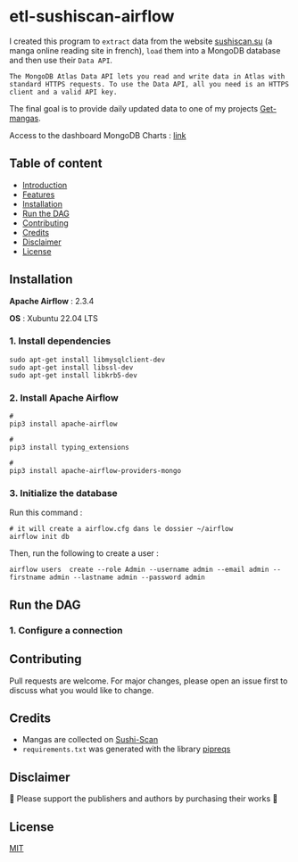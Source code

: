 # etl-sushiscan-airflow

I created this program to `extract` data from the website [sushiscan.su](https://sushiscan.su/) (a manga online reading site in french), `load` them into a MongoDB database and then use their `Data API`.

`The MongoDB Atlas Data API lets you read and write data in Atlas with standard HTTPS requests. To use the Data API, all you need is an HTTPS client and a valid API key.`

The final goal is to provide daily updated data to one of my projects [Get-mangas](https://github.com/Dorian25/get-mangas).

Access to the dashboard MongoDB Charts : [link](https://charts.mongodb.com/charts-getmanga-rhtkb/public/dashboards/632df18e-f274-4d69-899d-21740a3f593f)

## Table of content
- [Introduction](#introduction)
- [Features](#features)
- [Installation](#installation)
- [Run the DAG](#run-the-dag)
- [Contributing](#contributing)
- [Credits](#credits)
- [Disclaimer](#disclaimer)
- [License](#license)

## Installation

**Apache Airflow** : 2.3.4

**OS** : Xubuntu 22.04 LTS


### 1. Install dependencies
```
sudo apt-get install libmysqlclient-dev
sudo apt-get install libssl-dev
sudo apt-get install libkrb5-dev
```
### 2. Install Apache Airflow
```
#
pip3 install apache-airflow

#
pip3 install typing_extensions

#
pip3 install apache-airflow-providers-mongo
```

### 3. Initialize the database
Run this command :
```
# it will create a airflow.cfg dans le dossier ~/airflow
airflow init db
```
Then, run the following to create a user :
```
airflow users  create --role Admin --username admin --email admin --firstname admin --lastname admin --password admin
```


## Run the DAG
### 1. Configure a connection
###

## Contributing
Pull requests are welcome. For major changes, please open an issue first to discuss what you would like to change.

## Credits
- Mangas are collected on [Sushi-Scan](https://sushiscan.su/)
- `requirements.txt` was generated with the library [pipreqs](https://github.com/bndr/pipreqs)

## Disclaimer
:sparkling_heart: Please support the publishers and authors by purchasing their works :sparkling_heart: 

## License
[MIT](https://choosealicense.com/licenses/mit/)
